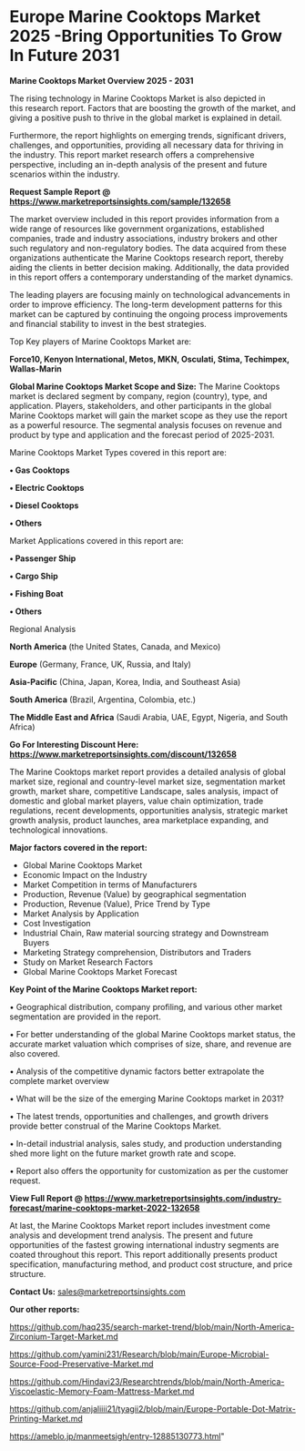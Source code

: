  # Europe Marine Cooktops Market 2025 -Bring Opportunities To Grow In Future 2031

<Strong> Marine Cooktops Market Overview 2025 - 2031</strong>

The rising technology in Marine Cooktops Market is also depicted in this research report. Factors that are boosting the growth of the market, and giving a positive push to thrive in the global market is explained in detail.

Furthermore, the report highlights on emerging trends, significant drivers, challenges, and opportunities, providing all necessary data for thriving in the industry. This report market research offers a comprehensive perspective, including an in-depth analysis of the present and future scenarios within the industry.

<strong>Request Sample Report @ <a href=https://www.marketreportsinsights.com/sample/132658>https://www.marketreportsinsights.com/sample/132658</a></strong>

The market overview included in this report provides information from a wide range of resources like government organizations, established companies, trade and industry associations, industry brokers and other such regulatory and non-regulatory bodies. The data acquired from these organizations authenticate the Marine Cooktops research report, thereby aiding the clients in better decision making. Additionally, the data provided in this report offers a contemporary understanding of the market dynamics.

The leading players are focusing mainly on technological advancements in order to improve efficiency. The long-term development patterns for this market can be captured by continuing the ongoing process improvements and financial stability to invest in the best strategies.

Top Key players of Marine Cooktops Market are:

<strong>Force10, Kenyon International, Metos, MKN, Osculati, Stima, Techimpex, Wallas-Marin</strong>

<strong><b>Global Marine Cooktops Market Scope and Size:</b></strong>
The Marine Cooktops market is declared segment by company, region (country), type, and application. Players, stakeholders, and other participants in the global Marine Cooktops market will gain the market scope as they use the report as a powerful resource. The segmental analysis focuses on revenue and product by type and application and the forecast period of 2025-2031.

Marine Cooktops Market Types covered in this report are:

<strong>• Gas Cooktops

• Electric Cooktops

• Diesel Cooktops

• Others</strong>

Market Applications covered in this report are:

<strong>• Passenger Ship

• Cargo Ship

• Fishing Boat

• Others</strong> 

Regional Analysis

<strong>North America</strong> (the United States, Canada, and Mexico)

<strong>Europe</strong> (Germany, France, UK, Russia, and Italy)

<strong>Asia-Pacific</strong> (China, Japan, Korea, India, and Southeast Asia)

<strong>South America</strong> (Brazil, Argentina, Colombia, etc.)

<strong>The Middle East and Africa</strong> (Saudi Arabia, UAE, Egypt, Nigeria, and South Africa)

<strong>Go For Interesting Discount Here: <a href=https://www.marketreportsinsights.com/discount/132658>https://www.marketreportsinsights.com/discount/132658</a></strong>

The Marine Cooktops market report provides a detailed analysis of global market size, regional and country-level market size, segmentation market growth, market share, competitive Landscape, sales analysis, impact of domestic and global market players, value chain optimization, trade regulations, recent developments, opportunities analysis, strategic market growth analysis, product launches, area marketplace expanding, and technological innovations.

<strong><b>Major factors covered in the report:</b></strong>
<ul>
  <li>Global Marine Cooktops Market </li>
  <li>Economic Impact on the Industry</li>
  <li>Market Competition in terms of Manufacturers</li>
  <li>Production, Revenue (Value) by geographical segmentation</li>
  <li>Production, Revenue (Value), Price Trend by Type</li>
  <li>Market Analysis by Application</li>
  <li>Cost Investigation</li>
  <li>Industrial Chain, Raw material sourcing strategy and Downstream Buyers</li>
  <li>Marketing Strategy comprehension, Distributors and Traders</li>
  <li>Study on Market Research Factors</li>
  <li>Global Marine Cooktops Market Forecast</li>
</ul>

<strong><b>Key Point of the Marine Cooktops Market report:</b></strong>

• Geographical distribution, company profiling, and various other market segmentation are provided in the report.

• For better understanding of the global Marine Cooktops market status, the accurate market valuation which comprises of size, share, and revenue are also covered.

• Analysis of the competitive dynamic factors better extrapolate the complete market overview

• What will be the size of the emerging Marine Cooktops market in 2031?

• The latest trends, opportunities and challenges, and growth drivers provide better construal of the Marine Cooktops Market.

• In-detail industrial analysis, sales study, and production understanding shed more light on the future market growth rate and scope.

• Report also offers the opportunity for customization as per the customer request.

<strong><b>View Full Report @ <a href=https://www.marketreportsinsights.com/industry-forecast/marine-cooktops-market-2022-132658>https://www.marketreportsinsights.com/industry-forecast/marine-cooktops-market-2022-132658</a></b></strong>


At last, the Marine Cooktops Market report includes investment come analysis and development trend analysis. The present and future opportunities of the fastest growing international industry segments are coated throughout this report. This report additionally presents product specification, manufacturing method, and product cost structure, and price structure.

<strong>Contact Us:</strong>
sales@marketreportsinsights.com

<strong>Our other reports:</strong>

<a href=https://github.com/haq235/search-market-trend/blob/main/North-America-Zirconium-Target-Market.md>https://github.com/haq235/search-market-trend/blob/main/North-America-Zirconium-Target-Market.md</a>

<a href=https://github.com/yamini231/Research/blob/main/Europe-Microbial-Source-Food-Preservative-Market.md>https://github.com/yamini231/Research/blob/main/Europe-Microbial-Source-Food-Preservative-Market.md</a>

<a href=https://github.com/Hindavi23/Researchtrends/blob/main/North-America-Viscoelastic-Memory-Foam-Mattress-Market.md>https://github.com/Hindavi23/Researchtrends/blob/main/North-America-Viscoelastic-Memory-Foam-Mattress-Market.md</a>

<a href=https://github.com/anjaliiii21/tyagii2/blob/main/Europe-Portable-Dot-Matrix-Printing-Market.md>https://github.com/anjaliiii21/tyagii2/blob/main/Europe-Portable-Dot-Matrix-Printing-Market.md</a>

<a href=https://ameblo.jp/manmeetsigh/entry-12885130773.html>https://ameblo.jp/manmeetsigh/entry-12885130773.html</a>"
